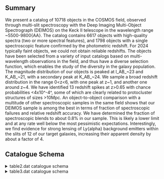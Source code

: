 ## Summary

We present a catalog of 10718 objects in the COSMOS field, observed through multi-slit spectroscopy with the Deep Imaging Multi-Object Spectrograph (DEIMOS) on the Keck II telescope in the wavelength range ~5500-9800{AA}. The catalog contains 6617 objects with high-quality spectra (two or more spectral features), and 1798 objects with a single spectroscopic feature confirmed by the photometric redshift. For 2024 typically faint objects, we could not obtain reliable redshifts. The objects have been selected from a variety of input catalogs based on multi-wavelength observations in the field, and thus have a diverse selection function, which enables the study of the diversity in the galaxy population. The magnitude distribution of our objects is peaked at I_AB_~23 and K_AB_~21, with a secondary peak at K_AB_~24. We sample a broad redshift distribution in the range 0<z<6, with one peak at z~1, and another one around z~4. We have identified 13 redshift spikes at z>0.65 with chance probabilities <4x10^-4^, some of which are clearly related to protocluster structures of sizes >10Mpc. An object-to-object comparison with a multitude of other spectroscopic samples in the same field shows that our DEIMOS sample is among the best in terms of fraction of spectroscopic failures and relative redshift accuracy. We have determined the fraction of spectroscopic blends to about 0.8% in our sample. This is likely a lower limit and at any rate well below the most pessimistic expectations. Interestingly, we find evidence for strong lensing of Ly{alpha} background emitters within the slits of 12 of our target galaxies, increasing their apparent density by about a factor of 4.

## Catalogue Schema

<details>
<summary>table2.dat catalogue schema</summary>

| Bytes   | Format   | Units   | Label    | Explanations                              |
|:--------|:---------|:--------|:---------|:------------------------------------------|
| 1- 9    | A9       | ---     | Mask     | Mask                                      |
| 11- 12  | I2       | h       | RAh      | [9/10] Hour of Right Ascension (J2000)    |
| 14- 15  | I2       | min     | RAm      | Minute of Right Ascension (J2000)         |
| 17- 18  | I2       | s       | RAs      | Second of Right Ascension (J2000)         |
| 20- 20  | A1       | ---     | DE-      | [+] Sign of the Declination (J2000)       |
| 21- 22  | I2       | deg     | DEd      | [1/2] Degree of Declination (J2000)       |
| 24- 25  | I2       | arcmin  | DEm      | Arcminute of Declination (J2000)          |
| 27- 30  | F4.1     | arcsec  | DEs      | Arcsecond of Declination (J2000)          |
| 32- 36  | F5.1     | deg     | PA       | [-98/303.2] Position angle, east of north |
| 38- 47  | A10      | "D/M/Y" | obs.date | UTC observation date                      |
| 49- 56  | A8       | "h:m:s" | obs.time | UTC observation time                      |
| 58- 60  | F3.1     | h       | Exp      | [0.3/2] Exposure time, hours              |
| 62- 65  | F4.2     | ---     | Airmass  | [1/3] Airmass                             |
| 67- 71  | A5       | ---     | Grating  | Grating (1)                               |
| 73- 77  | A5       | ---     | Filter   | Filter (GG455, GG495 or OG550)            |
| 79- 81  | I3       | ---     | Nsl      | [43/123] Number of slits assigned         |
| 83- 84  | I2       | ---     | Nz       | [30/96] Number of high-quality redshifts  |
| 86- 87  | I2       | ---     | Nsep     | [0/20] Number of serendipitous sources    |

**Note**: The 600ZD grating yields a wavelength coverage of ~4800-10000{AA}
    with a dispersion of 0.65{AA}/pixel and a spectral resolution of R~2000.
    The 830G grating yields a wavelength coverage of ~6700-10500{AA} with
    a dispersion of 0.47{AA}/pixel and a spectral resolution of R~2700.

</details>

<details>
<summary>table3.dat catalogue schema</summary>

| Bytes   | Format   | Units       | Label         | Explanations                                                         |
|:--------|:---------|:------------|:--------------|:---------------------------------------------------------------------|
| 1- 8    | A8       | ---         | ID            | Identifier (1)                                                       |
| 10- 20  | F11.7    | deg         | RAdeg         | [149.3/151] Right Ascension (J2000)                                  |
| 22- 31  | F10.8    | deg         | DEdeg         | [1.4/3] Declination (J2000)                                          |
| 33- 35  | I3       | ---         | sel           | [1/960] Subsample identifier (2)                                     |
| 37- 41  | F5.2     | mag         | imag          | [8/31.5]? I bandpass AB magnitude (3)                                |
| 43- 47  | F5.2     | mag         | Kmag          | [12/30.4]? K bandpass AB magnitude (3)                               |
| 49- 54  | F6.4     | ---         | zspec         | [0/6.7]? Spectroscopic redshift                                      |
| 56- 57  | I2       | ---         | Qf            | [0/19] Original spectroscopic quality flag                           |
| 59- 61  | F3.1     | ---         | Q             | [0/2] Comprehensive spectral quality flag                            |
| 63-132  | A70      | ---         | Remarks       | Remarks (6)                                                          |
| 24      | ;        | <COSMOS2015 | NNNNNNN>      | in Simbad).                                                          |
| 284     | ;        | <COSMOS     | NNNNNNN>      | in Simbad) and                                                       |
| 1236    | ;        | <[ICS2009]  | NNNNNNN>      | in Simbad).                                                          |
| 4       | and      | figure      | 1:            | sel=512*X+256*hiz+128*M+64*VLA+32*H+16*OVV+8*OII+4*PL+2*Fil+1*ser    |
| 2       | for      | further     | explanations. | Note (3): Magnitudes based on the ultradeep Subaru Hyper Suprime-Cam |
| 11-19   | indicate | broad       | emission      | lines.                                                               |
| 24      | are      | given       | the           | value Q=2, signaling reliable spectroscopic identification. The      |
| 29      | are      | given       | the           | value Q=1 for                                                        |
| 1       | source   | is          | matching      | with the uncertain                                                   |

**Note**: Object identifier from the major two photometric catalogues. An
    "L" in front of the number refers to the red multiband-band selected
    catalogue of Laigle+ (2016, J/ApJS/224/24 ; <COSMOS2015 NNNNNNN> in Simbad).
    A "C" in front of the number refers to the i-band selected catalogue of
    Capak+ (2007, II/284 ; <COSMOS NNNNNNN> in Simbad) and
    Ilbert+ (2009, J/ApJ/690/1236 ; <[ICS2009] NNNNNNN> in Simbad).
    If an object is not present in either of these catalogs it does not have an
    identifier (the value is blank).
Note (2): The subsample identifier, sel, is a decimal representation of a
    binary flag containing the X-ray, high-z, MIPS, VLA, Herschel,
    optically variable sources ("OVV", Salvato+, 2009ApJ...690.1250S),
    OII, PL AGN, Filler and Serendipitous flag following the order in
    table 4 and figure 1:
    sel=512*X+256*hiz+128*M+64*VLA+32*H+16*OVV+8*OII+4*PL+2*Fil+1*ser
    See section 2 for further explanations.
Note (3): Magnitudes based on the ultradeep Subaru Hyper Suprime-Cam
    (Tanaka et al. 2017arXiv170600566T) and UltraVista (Laigle+
    2016, J/ApJS/224/24), the Subaru Suprime-Cam (Ilbert+
    2009, J/ApJ/690/1236), and the Hubble ACS (Koekemoer+
    2007ApJS..172..196K) photometric catalogs. Because of field-coverage,
    bright star cut-outs, blending or other confusion issues not all objects
    in the spectroscopic catalogue are covered by a single photometric
    catalogue, and we thus have to refer to various different imaging
    datasets.
Note (4): Spectroscopic quality flag, Qf, following the original zCOSMOS
    scheme (Lilly+ 2009, J/ApJS/184/218, aka the column CClass),
    where values 11-19 indicate broad emission lines.
Note (5): Comprehensive quality flag Q combining spectroscopic and
    photometric redshift information, following Zheng et al.
    (2004, J/ApJS/155/73). The Qf flags 3, 4, 13, 14, 23, 24 are given
    the value Q=2, signaling reliable spectroscopic identification. The
    Qf flags 1, 2, 9, 11, 12, 19, 21, 22, 29 are given the value Q=1 for
    an uncertain spectroscopic identification. However, if the photometric
    redshift value for a Q=1 source is matching with the uncertain
    spectroscopic redshift within an interval dz/(1+z)<0.1, where
    dz=|z_spec_-z_phot_|, we raise the quality flag to Q=1.5. An
    unsuccessful redshift measurement yields Q=0.
Note (6): Remarks for most objects, in particular indicating the spectral
    features detected, e.g. the Ly{alpha} and Balmer lines (H{alpha},
    H{beta}, H{gamma}, ...) of hydrogen, or the MgII line, as well as the
    [CIV], CIII], CII], [OII], [OIII], NII, and [SII] emission lines.
    A "d" behind an emission line designation indicates a detected line
    doublet.
    A "br" behind an emission line refers to a broad emission line
    profile.
    An "abs" behind a line indicates its appearance in absorption rather
    than emission.
    "H&K" and "G" correspond to the Ca-H 3940{AA} and Ca-K 3960{AA}
    absorption lines and the G 4304{AA} absorption band, respectively.
    Other prominent absorption lines are MgI 5175{AA} and NaI 5892{AA}.
    Finally, "E+A" features indicate the forest of spectral emission and
    absorption features ("ringing") between the [OII] line and Ca-H & K,
    characteristic of post-starburst (E+A) galaxies.

</details>
